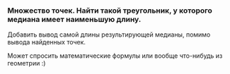 ### Множество точек. Найти такой треугольник, у которого медиана имеет наименьшую длину.

Добавить вывод самой длины результирующей медианы, помимо вывода найденных точек.

Может спросить математические формулы или вообще что-нибудь из геометрии :)
